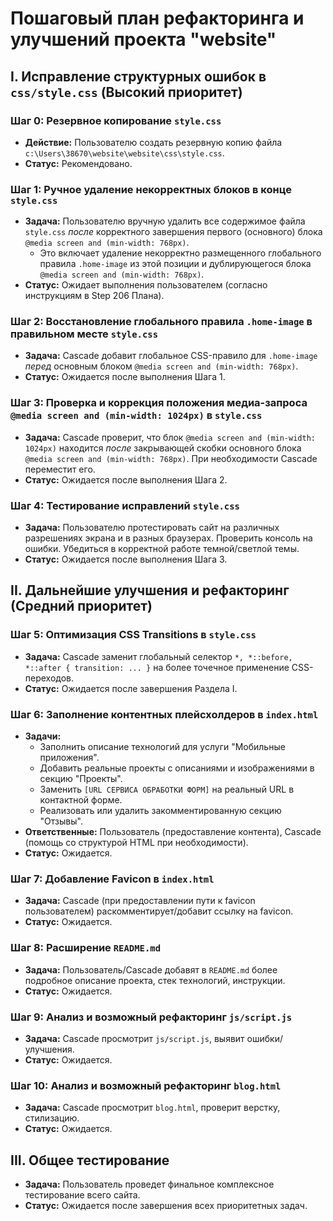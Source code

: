 # Пошаговый план рефакторинга и улучшений проекта "website"

## I. Исправление структурных ошибок в `css/style.css` (Высокий приоритет)

### Шаг 0: Резервное копирование `style.css`
- **Действие:** Пользователю создать резервную копию файла `c:\Users\38670\website\website\css\style.css`.
- **Статус:** Рекомендовано.

### Шаг 1: Ручное удаление некорректных блоков в конце `style.css`
- **Задача:** Пользователю вручную удалить все содержимое файла `style.css` *после* корректного завершения первого (основного) блока `@media screen and (min-width: 768px)`.
    - Это включает удаление некорректно размещенного глобального правила `.home-image` из этой позиции и дублирующегося блока `@media screen and (min-width: 768px)`.
- **Статус:** Ожидает выполнения пользователем (согласно инструкциям в Step 206 Плана).

### Шаг 2: Восстановление глобального правила `.home-image` в правильном месте `style.css`
- **Задача:** Cascade добавит глобальное CSS-правило для `.home-image` *перед* основным блоком `@media screen and (min-width: 768px)`.
- **Статус:** Ожидается после выполнения Шага 1.

### Шаг 3: Проверка и коррекция положения медиа-запроса `@media screen and (min-width: 1024px)` в `style.css`
- **Задача:** Cascade проверит, что блок `@media screen and (min-width: 1024px)` находится *после* закрывающей скобки основного блока `@media screen and (min-width: 768px)`. При необходимости Cascade переместит его.
- **Статус:** Ожидается после выполнения Шага 2.

### Шаг 4: Тестирование исправлений `style.css`
- **Задача:** Пользователю протестировать сайт на различных разрешениях экрана и в разных браузерах. Проверить консоль на ошибки. Убедиться в корректной работе темной/светлой темы.
- **Статус:** Ожидается после выполнения Шага 3.

## II. Дальнейшие улучшения и рефакторинг (Средний приоритет)

### Шаг 5: Оптимизация CSS Transitions в `style.css`
- **Задача:** Cascade заменит глобальный селектор `*, *::before, *::after { transition: ... }` на более точечное применение CSS-переходов.
- **Статус:** Ожидается после завершения Раздела I.

### Шаг 6: Заполнение контентных плейсхолдеров в `index.html`
- **Задачи:**
    - Заполнить описание технологий для услуги "Мобильные приложения".
    - Добавить реальные проекты с описаниями и изображениями в секцию "Проекты".
    - Заменить `[URL СЕРВИСА ОБРАБОТКИ ФОРМ]` на реальный URL в контактной форме.
    - Реализовать или удалить закомментированную секцию "Отзывы".
- **Ответственные:** Пользователь (предоставление контента), Cascade (помощь со структурой HTML при необходимости).
- **Статус:** Ожидается.

### Шаг 7: Добавление Favicon в `index.html`
- **Задача:** Cascade (при предоставлении пути к favicon пользователем) раскомментирует/добавит ссылку на favicon.
- **Статус:** Ожидается.

### Шаг 8: Расширение `README.md`
- **Задача:** Пользователь/Cascade добавят в `README.md` более подробное описание проекта, стек технологий, инструкции.
- **Статус:** Ожидается.

### Шаг 9: Анализ и возможный рефакторинг `js/script.js`
- **Задача:** Cascade просмотрит `js/script.js`, выявит ошибки/улучшения.
- **Статус:** Ожидается.

### Шаг 10: Анализ и возможный рефакторинг `blog.html`
- **Задача:** Cascade просмотрит `blog.html`, проверит верстку, стилизацию.
- **Статус:** Ожидается.

## III. Общее тестирование
- **Задача:** Пользователь проведет финальное комплексное тестирование всего сайта.
- **Статус:** Ожидается после завершения всех приоритетных задач.
